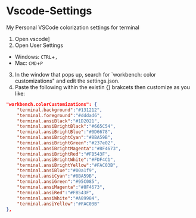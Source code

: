 # Vscode-Settings
My Personal VSCode colorization settings for terminal 

1. Open vscode]
2. Open User Settings
 - Windows: `CTRL`+`,`
 - Mac: `CMD`+`P`

3. In the window that pops up, search for `workbench: color customizations" and edit the settings.json. 
4. Paste the following within the existin {} brakcets then customize as you like:
```json
"workbench.colorCustomizations": {
    "terminal.background":"#131212",
    "terminal.foreground":"#dddad6",
    "terminal.ansiBlack":"#1D2021",
    "terminal.ansiBrightBlack":"#665C54",
    "terminal.ansiBrightBlue":"#0D6678",
    "terminal.ansiBrightCyan":"#8BA59B",
    "terminal.ansiBrightGreen":"#237e02",
    "terminal.ansiBrightMagenta":"#8F4673",
    "terminal.ansiBrightRed":"#FB543F",
    "terminal.ansiBrightWhite":"#FDF4C1",
    "terminal.ansiBrightYellow":"#FAC03B",
    "terminal.ansiBlue":"#00a1f9",
    "terminal.ansiCyan":"#8BA59B",
    "terminal.ansiGreen":"#95C085",
    "terminal.ansiMagenta":"#8F4673",
    "terminal.ansiRed":"#FB543F",
    "terminal.ansiWhite":"#A89984",
    "terminal.ansiYellow":"#FAC03B"
},
```
